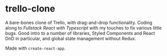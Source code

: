 # trello-clone

A bare-bones clone of Trello, with drag-and-drop functionality. Coding along to _Fullstack React with Typescript_ with my touches to fix various little bugs. Good intro to a number of libraries, Styled Components and React DnD in particular, and global state management without Redux.

Made with `create-react-app`.
